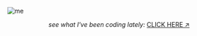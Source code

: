 ![me](https://github.com/user-attachments/assets/253eda6f-4e6c-4e53-a5ca-e4d24218b764)

<p align="center"> 
  <i>see what I've been coding lately:</i>
  <a href="https://polyglotparrot.github.io/jump/" target="_blank" rel="noopener noreferrer">CLICK HERE ↗</a>
</p>

















  



